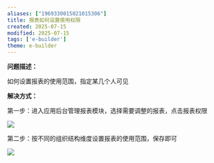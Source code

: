 ```yaml
---
aliases: ["1969330015021015306"]
title: 报表如何设置使用权限
created: 2025-07-15
modified: 2025-07-15
tags: ['e-builder']
theme: e-builder
---
```


**问题描述：**

如何设置报表的使用范围，指定某几个人可见

**解决方式：**

第一步：进入应用后台管理报表模块，选择需要调整的报表，点击报表权限

![](40463574a4dcb61a03146bedf613fa45.jpg)

第二步：按不同的组织结构维度设置报表的使用范围，保存即可

![](8957da9d1166fd4499243213c80fba22.jpg)